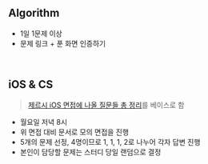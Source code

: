 ## Algorithm
- 1일 1문제 이상
- 문제 링크 + 푼 화면 인증하기

<br>

## iOS & CS
> [제르시 iOS 면접에 나올 질문들 총 정리](https://github.com/JeaSungLEE/iOSInterviewquestions)를 베이스로 함

- 월요일 저녁 8시
- 위 면접 대비 문서로 모의 면접을 진행
- 5개의 문제 선정, 4명이므로 1, 1, 1, 2로 나누어 각자 답변 진행
- 본인이 담당할 문제는 스터디 당일 랜덤으로 결정
